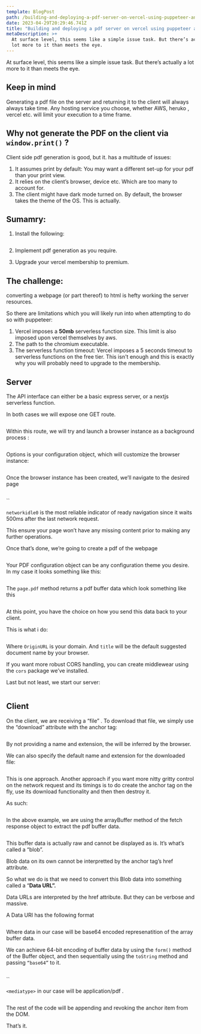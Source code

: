 ```yaml
---
template: BlogPost
path: /building-and-deploying-a-pdf-server-on-vercel-using-puppeteer-and-serverless
date: 2023-04-29T20:29:46.741Z
title: "Building and deploying a pdf server on vercel using puppeteer and serverless "
metaDescription: >+
  At surface level, this seems like a simple issue task. But there’s actually a
  lot more to it than meets the eye.
---
```

At surface level, this seems like a simple issue task. But there’s actually a lot more to it than meets the eye.

## Keep in mind

Generating a pdf file on the server and returning it to the client will always always take time. Any hosting service you choose, whether AWS, heruko , vercel etc. will limit your execution to a time frame.





## Why not generate the PDF on the client via `window.print()` ?

Client side pdf generation is good, but it. has a multitude of issues:

1. It assumes print by default: You may want a different set-up for your pdf than your print view.
2. It relies on the client’s browser, device etc. Which are too many to account for.
3. The client might have dark mode turned on. By default, the browser takes the theme of the OS. This is actually.





## **Sumamry:**

1. Install the following:

   ```jsx

   ```
2. Implement pdf generation as you require.
3. Upgrade your vercel membership to premium.





## **The challenge:**

converting a webpage (or part thereof) to html is hefty working the server resources.

So there are limitations which you will likely run into when attempting to do so with puppeteer:

1. Vercel imposes a **50mb** serverless function size. This limit is also imposed upon vercel themselves by aws.
2. The path to the chromium executable.
3. The serverless function timeout: Vercel imposes a 5 seconds timeout to serverless functions on the free tier. This isn't enough and this is exactly why you will probably need to upgrade to the membership.

## Server

The API interface can either be a basic express server, or a nextjs serverless function.

In both cases we will expose one GET route.

```jsx

```



Within this route, we will try and launch a browser instance as a background process :



```jsx

```



Options is your configuration object, which will customize the browser instance:



```jsx

```



Once the browser instance has been created, we’ll navigate to the desired page



```jsx

```

``

`networkidle0` is the most reliable indicator of ready navigation since it waits 500ms after the last network request.

This ensure your page won’t have any missing content prior to making any further operations.

Once that’s done, we’re going to create a pdf of the webpage



```jsx

```



Your PDF configuration object can be any configuration theme you desire. In my case it looks something like this:



```jsx

```



The `page.pdf` method returns a pdf buffer data which look something like this



```jsx

```



At this point, you have the choice on how you send this data back to your client.

This is what i do:



```jsx

```



Where `OriginURL` is your domain. And `title` will be the default suggested document name by your browser.

If you want more robust CORS handling, you can create middlewear using the `cors` package we’ve installed.

Last but not least, we start our server:



```jsx

```











## Client

On the client, we are receiving a “file” . To download that file, we simply use the “download” attribute with the anchor tag:





```jsx

```



By not providing a name and extension, the will be inferred by the browser.

We can also specify the default name and extension for the downloaded file:



```jsx

```



This is one approach. Another approach if you want more nitty gritty control on the network request and its timings is to do create the anchor tag on the fly, use its download functionality and then then destroy it.

As such:



```jsx

```



In the above example, we are using the arrayBuffer method of the fetch response object to extract the pdf buffer data.



```jsx

```



This buffer data is actually raw and cannot be displayed as is. It’s what’s called a “blob”.

Blob data on its own cannot be interpretted by the anchor tag’s href attribute.

So what we do is that we need to convert this Blob data into something called a “**Data URL”.**

Data URLs are interpreted by the href attribute. But they can be verbose and massive.

A Data URI has the following format



```jsx

```



Where data in our case will be base64 encoded represenatition of the array buffer data.

We can achieve 64-bit encoding of buffer data by using the `form()` method of the Buffer object, and then sequentially using the `toString` method and passing `“base64”` to it.



```jsx

```

``

`<mediatype>` in our case will be application/pdf .



```jsx

```





The rest of the code will be appending and revoking the anchor item from the DOM.

That’s it.